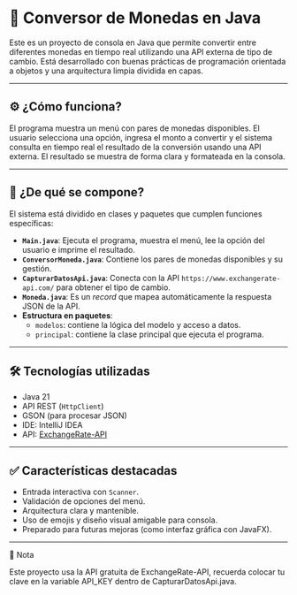 # 💱 Conversor de Monedas en Java

Este es un proyecto de consola en Java que permite convertir entre diferentes monedas en tiempo real utilizando una API externa de tipo de cambio. Está desarrollado con buenas prácticas de programación orientada a objetos y una arquitectura limpia dividida en capas.

---

## ⚙️ ¿Cómo funciona?

El programa muestra un menú con pares de monedas disponibles. El usuario selecciona una opción, ingresa el monto a convertir y el sistema consulta en tiempo real el resultado de la conversión usando una API externa. El resultado se muestra de forma clara y formateada en la consola.

---

## 🧩 ¿De qué se compone?

El sistema está dividido en clases y paquetes que cumplen funciones específicas:

- **`Main.java`**: Ejecuta el programa, muestra el menú, lee la opción del usuario e imprime el resultado.
- **`ConversorMoneda.java`**: Contiene los pares de monedas disponibles y su gestión.
- **`CapturarDatosApi.java`**: Conecta con la API `https://www.exchangerate-api.com/` para obtener el tipo de cambio.
- **`Moneda.java`**: Es un *record* que mapea automáticamente la respuesta JSON de la API.
- **Estructura en paquetes**:
  - `modelos`: contiene la lógica del modelo y acceso a datos.
  - `principal`: contiene la clase principal que ejecuta el programa.

---

## 🛠️ Tecnologías utilizadas

- Java 21
- API REST (`HttpClient`)
- GSON (para procesar JSON)
- IDE: IntelliJ IDEA
- API: [ExchangeRate-API](https://www.exchangerate-api.com/)

---

## ✅ Características destacadas

- Entrada interactiva con `Scanner`.
- Validación de opciones del menú.
- Arquitectura clara y mantenible.
- Uso de emojis y diseño visual amigable para consola.
- Preparado para futuras mejoras (como interfaz gráfica con JavaFX).

---



📌 Nota

Este proyecto usa la API gratuita de ExchangeRate-API, recuerda colocar tu clave en la variable API_KEY dentro de CapturarDatosApi.java.
